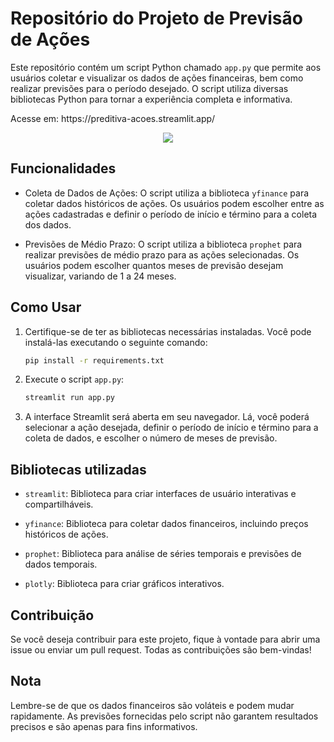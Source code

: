 # Repositório do Projeto de Previsão de Ações

Este repositório contém um script Python chamado `app.py` que permite aos usuários coletar e visualizar os dados de ações financeiras, bem como realizar previsões para o período desejado. O script utiliza diversas bibliotecas Python para tornar a experiência completa e informativa.

<p> Acesse em: https://preditiva-acoes.streamlit.app/</p>

<div align="center">
    <img src="https://github.com/catianemarinho/analise_preditiva_acoes/assets/97571709/915af182-8ab4-401e-a43d-9b59966c77ff">
</div>

## Funcionalidades

- Coleta de Dados de Ações: O script utiliza a biblioteca `yfinance` para coletar dados históricos de ações. Os usuários podem escolher entre as ações cadastradas e definir o período de início e término para a coleta dos dados.

- Previsões de Médio Prazo: O script utiliza a biblioteca `prophet` para realizar previsões de médio prazo para as ações selecionadas. Os usuários podem escolher quantos meses de previsão desejam visualizar, variando de 1 a 24 meses.

## Como Usar

1. Certifique-se de ter as bibliotecas necessárias instaladas. Você pode instalá-las executando o seguinte comando:

   ```bash
   pip install -r requirements.txt
2. Execute o script `app.py`:

   ```bash
   streamlit run app.py
3. A interface Streamlit será aberta em seu navegador. Lá, você poderá selecionar a ação desejada, definir o período de início e término para a coleta de dados, e escolher o número de meses de previsão.

## Bibliotecas utilizadas

- `streamlit`: Biblioteca para criar interfaces de usuário interativas e compartilháveis.

- `yfinance`: Biblioteca para coletar dados financeiros, incluindo preços históricos de ações.

- `prophet`: Biblioteca para análise de séries temporais e previsões de dados temporais.

- `plotly`: Biblioteca para criar gráficos interativos.

## Contribuição

Se você deseja contribuir para este projeto, fique à vontade para abrir uma issue ou enviar um pull request. Todas as contribuições são bem-vindas!

## Nota

Lembre-se de que os dados financeiros são voláteis e podem mudar rapidamente. As previsões fornecidas pelo script não garantem resultados precisos e são apenas para fins informativos.

